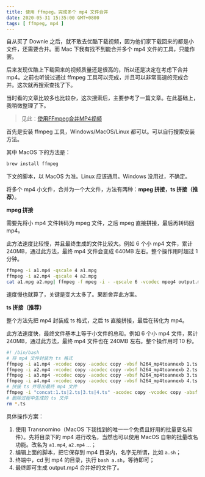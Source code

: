 ```yaml
---
title: 使用 ffmpeg，完成多个 mp4 文件合并
date: 2020-05-31 15:35:00 GMT+0800
tags: [ ffmpeg, mp4 ]
---
```


自从买了 Downie 之后，就不敢去优酷下载视频，因为他们家下载回来的都是小文件，还需要合并。而 Mac 下我有找不到能合并多个 mp4 文件的工具，只能作罢。

后来发现优酷上下载回来的视频质量还是很高的，所以还是决定在考虑下合并 mp4。之前也听说过通过 ffmpeg 工具可以完成，并且可以非常高速的完成合并。这次就再搜索查找了下。

<!-- truncate -->

当时看的文章比较多也比较杂，这次搜索后，主要参考了一篇文章。在此基础上，我稍微整理了下。

> 见此：[使用FFmpeg合并MP4视频](https://blog.csdn.net/u010764910/article/details/79821361)

首先是安装 ffmpeg 工具，Windows/MacOS/Linux 都可以。可以自行搜索安装方法。

其中 MacOS 下的方法是：

```bash
brew install ffmpeg
```

下文的脚本，以 MacOS 为准。Linux 应该通用。Windows 没用过，不确定。

将多个 mp4 小文件，合并为一个大文件，方法有两种：**mpeg 拼接**，**ts 拼接（推荐）**。

**mpeg 拼接**

需要先将小 mp4 文件转码为 mpeg 文件，之后 mpeg 直接拼接，最后再转码回 mp4。

此方法速度比较慢，并且最终生成的文件比较大。例如 6 个小 mp4 文件，累计 240MB，通过此方法，最终 mp4 文件会变成 640MB 左右。整个操作用时超过 1 分钟。

```bash
ffmpeg -i a1.mp4 -qscale 4 a1.mpg
ffmpeg -i a2.mp4 -qscale 4 a2.mpg
cat a1.mpg a2.mpg| ffmpeg -f mpeg -i - -qscale 6 -vcodec mpeg4 output.mp4
```

速度慢也就算了，关键是变大太多了。果断舍弃此方案。

**ts 拼接（推荐）**

整个方法先把 mp4 封装成 ts 格式，之后 ts 直接拼接，最后在转化为 mp4。

此方法速度快，最终文件基本上等于小文件的总和。例如 6 个小 mp4 文件，累计 240MB，通过此方法，最终 mp4 文件也在 240MB 左右。整个操作用时 10 秒。

```bash
#! /bin/bash
# 将 mp4 文件封装为 ts 格式
ffmpeg -i a1.mp4 -vcodec copy -acodec copy -vbsf h264_mp4toannexb 1.ts
ffmpeg -i a2.mp4 -vcodec copy -acodec copy -vbsf h264_mp4toannexb 2.ts
ffmpeg -i a3.mp4 -vcodec copy -acodec copy -vbsf h264_mp4toannexb 3.ts
ffmpeg -i a4.mp4 -vcodec copy -acodec copy -vbsf h264_mp4toannexb 4.ts
# 拼接 ts 并导出最终 mp4 文件
ffmpeg -i "concat:1.ts|2.ts|3.ts|4.ts" -acodec copy -vcodec copy -absf aac_adtstoasc output.mp4
# 删除过程中生成的 ts 文件
rm *.ts
```

具体操作方案：

1. 使用 Transnomino（MacOS 下我找到的唯一一个免费且好用的批量更名软件）。先将目录下的 mp4 进行改名，当然也可以使用 MacOS 自带的批量改名功能。改名为 `a1.mp4`, `a2.mp4` ...；
2. 编辑上面的脚本，把它保存到 mp4 目录内，名字无所谓，比如 `a.sh`；
3. 终端中，cd 到 mp4 的目录，执行 `bash a.sh`，等待即可；
4. 最终即可生成 output.mp4 合并好的文件了。
